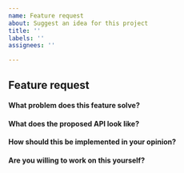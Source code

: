 ```yaml
---
name: Feature request
about: Suggest an idea for this project
title: ''
labels: ''
assignees: ''

---
```


<!-- Please don't delete this template or we'll close your issue -->
<!-- Before creating an issue please make sure you are using the latest version of VuePress. -->

## Feature request

<!-- Please ask questions on StackOverflow. -->
<!-- https://stackoverflow.com/questions/ask?tags=vuepress -->
<!-- Issues which contain questions or support requests will be closed. -->

#### What problem does this feature solve?

#### What does the proposed API look like?

#### How should this be implemented in your opinion?

#### Are you willing to work on this yourself?
